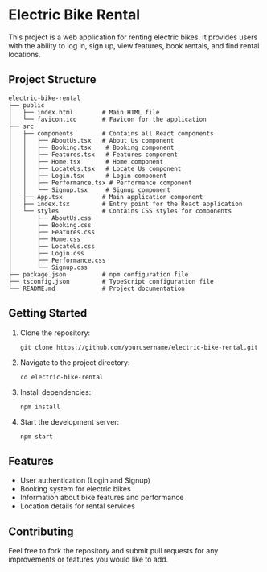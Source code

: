 # Electric Bike Rental

This project is a web application for renting electric bikes. It provides users with the ability to log in, sign up, view features, book rentals, and find rental locations.

## Project Structure

```
electric-bike-rental
├── public
│   ├── index.html        # Main HTML file
│   └── favicon.ico       # Favicon for the application
├── src
│   ├── components        # Contains all React components
│   │   ├── AboutUs.tsx   # About Us component
│   │   ├── Booking.tsx    # Booking component
│   │   ├── Features.tsx   # Features component
│   │   ├── Home.tsx       # Home component
│   │   ├── LocateUs.tsx   # Locate Us component
│   │   ├── Login.tsx      # Login component
│   │   ├── Performance.tsx # Performance component
│   │   └── Signup.tsx     # Signup component
│   ├── App.tsx           # Main application component
│   ├── index.tsx         # Entry point for the React application
│   └── styles            # Contains CSS styles for components
│       ├── AboutUs.css
│       ├── Booking.css
│       ├── Features.css
│       ├── Home.css
│       ├── LocateUs.css
│       ├── Login.css
│       ├── Performance.css
│       └── Signup.css
├── package.json          # npm configuration file
├── tsconfig.json         # TypeScript configuration file
└── README.md             # Project documentation
```

## Getting Started

1. Clone the repository:
   ```
   git clone https://github.com/yourusername/electric-bike-rental.git
   ```

2. Navigate to the project directory:
   ```
   cd electric-bike-rental
   ```

3. Install dependencies:
   ```
   npm install
   ```

4. Start the development server:
   ```
   npm start
   ```

## Features

- User authentication (Login and Signup)
- Booking system for electric bikes
- Information about bike features and performance
- Location details for rental services

## Contributing

Feel free to fork the repository and submit pull requests for any improvements or features you would like to add.